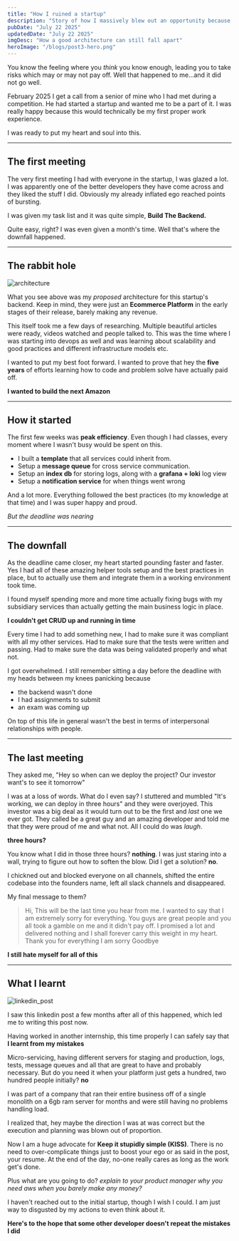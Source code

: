 ```yaml
---
title: "How I ruined a startup"
description: "Story of how I massively blew out an opportunity because I wanted to prove to others that I was worth the investment"
pubDate: "July 22 2025"
updatedDate: "July 22 2025"
imgDesc: "How a good architecture can still fall apart"
heroImage: "/blogs/post3-hero.png"
---
```


You know the feeling where you _think_ you know enough, leading you to take risks which may or may not pay off. Well that happened to me...and it did not go well.

February 2025 I get a call from a senior of mine who I had met during a competition. He had started a startup and wanted me to be a part of it. I was really happy because this would technically be my first proper work experience.

I was ready to put my heart and soul into this.

---

## The first meeting

The very first meeting I had with everyone in the startup, I was glazed a lot. I was apparently one of the better developers they have come across and they liked the stuff I did. Obviously my already inflated ego reached points of bursting.

I was given my task list and it was quite simple, **Build The Backend.**

Quite easy, right? I was even given a month's time. Well that's where the downfall happened.

---

## The rabbit hole

![architecture](/blogs/post3-architecture.png)

What you see above was my _proposed_ architecture for this startup's backend. Keep in mind, they were just an **Ecommerce Platform** in the early stages of their release, barely making any revenue.

This itself took me a few days of researching. Multiple beautiful articles were ready, videos watched and people talked to. This was the time where I was starting into devops as well and was learning about scalability and good practices and different infrastructure models etc.

I wanted to put my best foot forward. I wanted to prove that hey the **five years** of efforts learning how to code and problem solve have actually paid off.

**I wanted to build the next Amazon**

---

## How it started

The first few weeks was **peak efficiency**. Even though I had classes, every moment where I wasn't busy would be spent on this.

- I built a **template** that all services could inherit from.
- Setup a **message queue** for cross service communication.
- Setup an **index db** for storing logs, along with a **grafana + loki** log view
- Setup a **notification service** for when things went wrong

And a lot more. Everything followed the best practices (to my knowledge at that time) and I was super happy and proud.

_But the deadline was nearing_

---

## The downfall

As the deadline came closer, my heart started pounding faster and faster. Yes I had all of these amazing helper tools setup and the best practices in place, but to actually use them and integrate them in a working environment took time.

I found myself spending more and more time actually fixing bugs with my subsidiary services than actually getting the main business logic in place.

**I couldn't get CRUD up and running in time**

Every time I had to add something new, I had to make sure it was compliant with all my other services. Had to make sure that the tests were written and passing. Had to make sure the data was being validated properly and what not.

I got overwhelmed. I still remember sitting a day before the deadline with my heads between my knees panicking because

- the backend wasn't done
- I had assignments to submit
- an exam was coming up

On top of this life in general wasn't the best in terms of interpersonal relationships with people.

---

## The last meeting

They asked me, "Hey so when can we deploy the project? Our investor want's to see it tomorrow"

I was at a loss of words. What do I even say? I stuttered and mumbled "It's working, we can deploy in three hours" and they were overjoyed. This investor was a big deal as it would turn out to be the first and _last_ one we ever got. They called be a great guy and an amazing developer and told me that they were proud of me and what not. All I could do was _laugh_.

**three hours?**

You know what I did in those three hours? **nothing**. I was just staring into a wall, trying to figure out how to soften the blow. Did I get a solution? **no**.

I chickned out and blocked everyone on all channels, shifted the entire codebase into the founders name, left all slack channels and disappeared.

My final message to them?

> Hi, This will be the last time you hear from me.
> I wanted to say that I am extremely sorry for everything. You guys are great people and you all took a gamble on me and it didn't pay off.
> I promised a lot and delivered nothing and I shall forever carry this weight in my heart.
> Thank you for everything
> I am sorry
> Goodbye

**I still hate myself for all of this**

---

## What I learnt

![linkedin_post](/blogs/post3-linkedin_post.png)

I saw this linkedin post a few months after all of this happened, which led me to writing this post now.

Having worked in another internship, this time properly I can safely say that **I learnt from my mistakes**

Micro-servicing, having different servers for staging and production, logs, tests, message queues and all that are great to have and probably necessary. But do you need it when your platform just gets a hundred, two hundred people initially? **no**

I was part of a company that ran their entire business off of a single monolith on a 6gb ram server for months and were still having no problems handling load.

I realized that, hey maybe the direction I was at was correct but the execution and planning was blown out of proportion.

Now I am a huge advocate for **Keep it stupidly simple (KISS)**. There is no need to over-complicate things just to boost your ego or as said in the post, your resume. At the end of the day, no-one really cares as long as the work get's done.

Plus what are you going to do? _explain to your product manager why you need aws when you barely make any money?_

I haven't reached out to the initial startup, though I wish I could. I am just way to disgusted by my actions to even think about it.

**Here's to the hope that some other developer doesn't repeat the mistakes I did**
